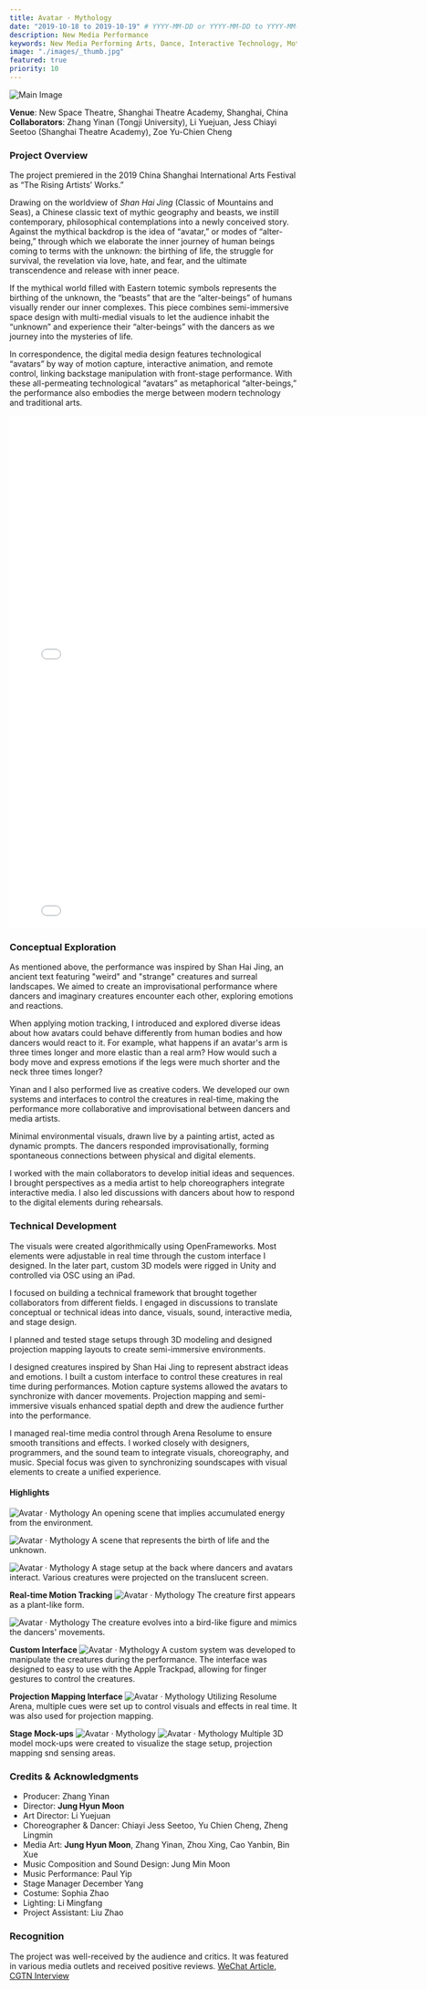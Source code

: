 ```yaml
---
title: Avatar · Mythology
date: "2019-10-18 to 2019-10-19" # YYYY-MM-DD or YYYY-MM-DD to YYYY-MM-DD or YYYY-MM-DD, YYYY-MM-DD, YYYY-MM-DD
description: New Media Performance
keywords: New Media Performing Arts, Dance, Interactive Technology, Motion Tracking, Media Art, Sound Design, 3D Modeling
image: "./images/_thumb.jpg"
featured: true
priority: 10
---
```


![Main Image](./images/_main.jpg)

**Venue**: New Space Theatre, Shanghai Theatre Academy, Shanghai, China  
**Collaborators**: Zhang Yinan (Tongji University), Li Yuejuan, Jess Chiayi Seetoo (Shanghai Theatre Academy), Zoe Yu-Chien Cheng

### Project Overview

The project premiered in the 2019 China Shanghai International Arts Festival as “The Rising Artists’ Works.”

Drawing on the worldview of _Shan Hai Jing_ (Classic of Mountains and Seas), a Chinese classic text of mythic geography and beasts, we instill contemporary, philosophical contemplations into a newly conceived story. Against the mythical backdrop is the idea of “avatar,” or modes of “alter-being,” through which we elaborate the inner journey of human beings coming to terms with the unknown: the birthing of life, the struggle for survival, the revelation via love, hate, and fear, and the ultimate transcendence and release with inner peace.

If the mythical world filled with Eastern totemic symbols represents the birthing of the unknown, the “beasts” that are the “alter-beings” of humans visually render our inner complexes. This piece combines semi-immersive space design with multi-medial visuals to let the audience inhabit the “unknown” and experience their “alter-beings” with the dancers as we journey into the mysteries of life.

In correspondence, the digital media design features technological “avatars” by way of motion capture, interactive animation, and remote control, linking backstage manipulation with front-stage performance. With these all-permeating technological “avatars” as metaphorical “alter-beings,” the performance also embodies the merge between modern technology and traditional arts.

<iframe width="800" height="450" src="//www.youtube.com/embed/Wl_59HQjO3M?feature=player_detailpage" frameborder="0" allowfullscreen></iframe>

<iframe width="800" height="450" src="//www.youtube.com/embed/mPm63bvD778?feature=player_detailpage" frameborder="0" allowfullscreen></iframe>

### Conceptual Exploration

As mentioned above, the performance was inspired by Shan Hai Jing, an ancient text featuring "weird" and "strange" creatures and surreal landscapes. We aimed to create an improvisational performance where dancers and imaginary creatures encounter each other, exploring emotions and reactions.

When applying motion tracking, I introduced and explored diverse ideas about how avatars could behave differently from human bodies and how dancers would react to it. For example, what happens if an avatar's arm is three times longer and more elastic than a real arm? How would such a body move and express emotions if the legs were much shorter and the neck three times longer?

Yinan and I also performed live as creative coders. We developed our own systems and interfaces to control the creatures in real-time, making the performance more collaborative and improvisational between dancers and media artists.

Minimal environmental visuals, drawn live by a painting artist, acted as dynamic prompts. The dancers responded improvisationally, forming spontaneous connections between physical and digital elements.

I worked with the main collaborators to develop initial ideas and sequences. I brought perspectives as a media artist to help choreographers integrate interactive media. I also led discussions with dancers about how to respond to the digital elements during rehearsals.

### Technical Development

The visuals were created algorithmically using OpenFrameworks. Most elements were adjustable in real time through the custom interface I designed. In the later part, custom 3D models were rigged in Unity and controlled via OSC using an iPad.

I focused on building a technical framework that brought together collaborators from different fields. I engaged in discussions to translate conceptual or technical ideas into dance, visuals, sound, interactive media, and stage design.

I planned and tested stage setups through 3D modeling and designed projection mapping layouts to create semi-immersive environments.

I designed creatures inspired by Shan Hai Jing to represent abstract ideas and emotions. I built a custom interface to control these creatures in real time during performances. Motion capture systems allowed the avatars to synchronize with dancer movements. Projection mapping and semi-immersive visuals enhanced spatial depth and drew the audience further into the performance.

I managed real-time media control through Arena Resolume to ensure smooth transitions and effects. I worked closely with designers, programmers, and the sound team to integrate visuals, choreography, and music. Special focus was given to synchronizing soundscapes with visual elements to create a unified experience.

#### Highlights

![Avatar · Mythology](./images/avatar-002.png)
An opening scene that implies accumulated energy from the environment.

![Avatar · Mythology](./images/avatar-003.png)
A scene that represents the birth of life and the unknown.

![Avatar · Mythology](./images/avatar-004.png)
A stage setup at the back where dancers and avatars interact. Various creatures were projected on the translucent screen.

**Real-time Motion Tracking**
![Avatar · Mythology](./images/avatar-005.png)
The creature first appears as a plant-like form.

![Avatar · Mythology](./images/avatar-006.png)
The creature evolves into a bird-like figure and mimics the dancers' movements.

**Custom Interface**
![Avatar · Mythology](./images/avatar-007.png)
A custom system was developed to manipulate the creatures during the performance. The interface was designed to easy to use with the Apple Trackpad, allowing for finger gestures to control the creatures.

**Projection Mapping Interface**
![Avatar · Mythology](./images/avatar-008.png)
Utilizing Resolume Arena, multiple cues were set up to control visuals and effects in real time. It was also used for projection mapping.

**Stage Mock-ups**
![Avatar · Mythology](./images/avatar-009.jpg)
![Avatar · Mythology](./images/avatar-010.jpg)
Multiple 3D model mock-ups were created to visualize the stage setup, projection mapping snd sensing areas.

### Credits & Acknowledgments

- Producer: Zhang Yinan
- Director: **Jung Hyun Moon**
- Art Director: Li Yuejuan
- Choreographer & Dancer: Chiayi Jess Seetoo, Yu Chien Cheng, Zheng Lingmin
- Media Art: **Jung Hyun Moon**, Zhang Yinan, Zhou Xing, Cao Yanbin, Bin Xue
- Music Composition and Sound Design: Jung Min Moon
- Music Performance: Paul Yip
- Stage Manager December Yang
- Costume: Sophia Zhao
- Lighting: Li Mingfang
- Project Assistant: Liu Zhao

### Recognition

The project was well-received by the audience and critics. It was featured in various media outlets and received positive reviews. [WeChat Article](https://mp.weixin.qq.com/s/QxN-pPdxsOR80YqNevGGOg), [CGTN Interview](https://news.cgtn.com/news/2019-10-23/New-media-drama-Fusing-modern-technology-and-traditional-art-L1rGAygL8Q/index.html)
